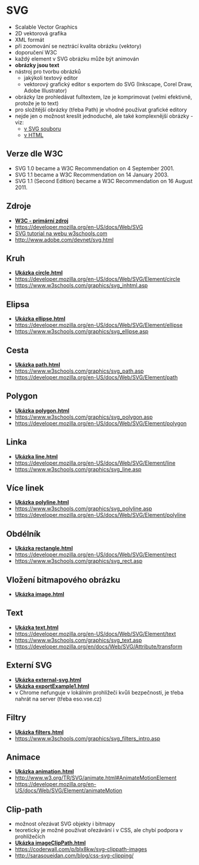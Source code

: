 # SVG

* Scalable Vector Graphics
* 2D vektorová grafika
* XML formát
* při zoomování se neztrácí kvalita obrázku (vektory)
* doporučení W3C
* každý element v SVG obrázku může být animován
* **obrázky jsou text**
* nástroj pro tvorbu obrázků
    * jakýkoli textový editor
    * vektorový grafický editor s exportem do SVG (Inkscape, Corel Draw, Adobe Illustrator)
* obrázky lze prohledávat fulltextem, lze je komprimovat (velmi efektivně, protože je to text)
* pro složitější obrázky (třeba Path) je vhodné používat grafické editory
* nejde jen o možnost kreslit jednoduché, ale také komplexnější obrázky - viz:
    * [v SVG souboru](./exportExample1.html)
    * [v HTML](exportExample2.html)


## Verze dle W3C

* SVG 1.0 became a W3C Recommendation on 4 September 2001.
* SVG 1.1 became a W3C Recommendation on 14 January 2003.
* SVG 1.1 (Second Edition) became a W3C Recommendation on 16 August 2011.


## Zdroje

* **[W3C - primární zdroj](http://www.w3.org/TR/SVG11/)**
* https://developer.mozilla.org/en-US/docs/Web/SVG
* [SVG tutorial na webu w3schools.com](https://www.w3schools.com/graphics/svg_intro.asp)
* http://www.adobe.com/devnet/svg.html

## Kruh

* [**Ukázka circle.html**](./circle.html)
* https://developer.mozilla.org/en-US/docs/Web/SVG/Element/circle
* https://www.w3schools.com/graphics/svg_inhtml.asp


## Elipsa

* [**Ukázka ellipse.html**](./ellipse.html)
* https://developer.mozilla.org/en-US/docs/Web/SVG/Element/ellipse
* https://www.w3schools.com/graphics/svg_ellipse.asp

## Cesta

* [**Ukázka path.html**](./path.html)
* https://www.w3schools.com/graphics/svg_path.asp
* https://developer.mozilla.org/en-US/docs/Web/SVG/Element/path
		
## Polygon

* [**Ukázka polygon.html**](./polygon.html)
* https://www.w3schools.com/graphics/svg_polygon.asp
* https://developer.mozilla.org/en-US/docs/Web/SVG/Element/polygon


## Linka

* [**Ukázka line.html**](./line.html)
* https://developer.mozilla.org/en-US/docs/Web/SVG/Element/line
* https://www.w3schools.com/graphics/svg_line.asp

## Více linek

* [**Ukázka polyline.html**](./polyline.html)
* https://www.w3schools.com/graphics/svg_polyline.asp
* https://developer.mozilla.org/en-US/docs/Web/SVG/Element/polyline

## Obdélník

* [**Ukázka rectangle.html**](./rectangle.html)
* https://developer.mozilla.org/en-US/docs/Web/SVG/Element/rect
* https://www.w3schools.com/graphics/svg_rect.asp

## Vložení bitmapového obrázku

* [**Ukázka image.html**](./image.html)

## Text

* [**Ukázka text.html**](./text.html)
* https://developer.mozilla.org/en-US/docs/Web/SVG/Element/text
* https://www.w3schools.com/graphics/svg_text.asp
* https://developer.mozilla.org/en/docs/Web/SVG/Attribute/transform

## Externí SVG

* [**Ukázka external-svg.html**](./external-svg.html)
* [**Ukázka exportExample1.html**](./exportExample1.html)
* v Chrome nefunguje v lokálním prohlížeči kvůli bezpečnosti, je třeba nahrát na server (třeba eso.vse.cz)

## Filtry

* [**Ukázka filters.html**](./filters.html)
* https://www.w3schools.com/graphics/svg_filters_intro.asp

## Animace

* [**Ukázka animation.html**](./animation.html)
* http://www.w3.org/TR/SVG/animate.html#AnimateMotionElement
* https://developer.mozilla.org/en-US/docs/Web/SVG/Element/animateMotion

## Clip-path
* možnost ořezávat SVG objekty i bitmapy
* teoreticky je možné používat ořezávání i v CSS, ale chybí podpora v prohlížečích
* [**Ukázka imageClipPath.html**](./imageClipPath.html)
* https://coderwall.com/p/blx8kw/svg-clippath-images
* http://sarasoueidan.com/blog/css-svg-clipping/
